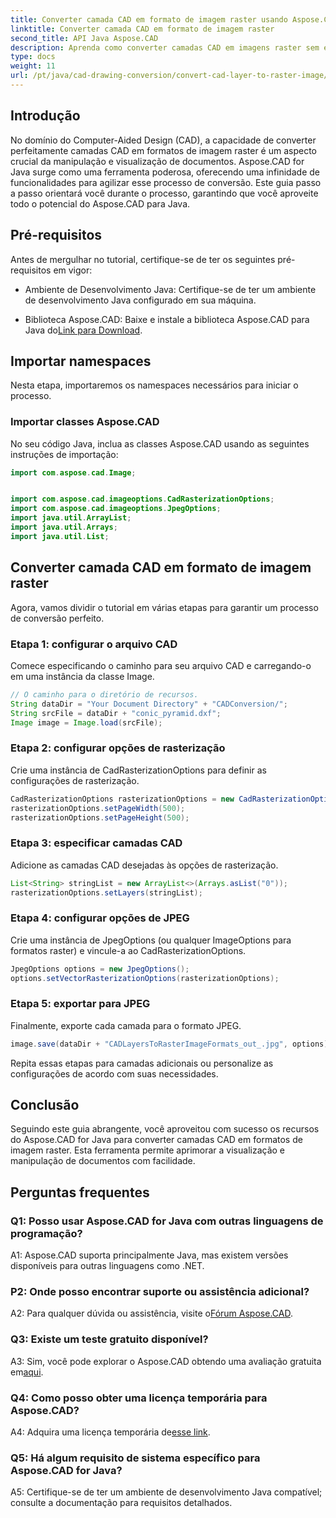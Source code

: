 ```yaml
---
title: Converter camada CAD em formato de imagem raster usando Aspose.CAD para Java
linktitle: Converter camada CAD em formato de imagem raster
second_title: API Java Aspose.CAD
description: Aprenda como converter camadas CAD em imagens raster sem esforço com Aspose.CAD for Java. Siga nosso guia passo a passo para uma visualização perfeita de documentos.
type: docs
weight: 11
url: /pt/java/cad-drawing-conversion/convert-cad-layer-to-raster-image/
---
```

## Introdução

No domínio do Computer-Aided Design (CAD), a capacidade de converter perfeitamente camadas CAD em formatos de imagem raster é um aspecto crucial da manipulação e visualização de documentos. Aspose.CAD for Java surge como uma ferramenta poderosa, oferecendo uma infinidade de funcionalidades para agilizar esse processo de conversão. Este guia passo a passo orientará você durante o processo, garantindo que você aproveite todo o potencial do Aspose.CAD para Java.

## Pré-requisitos

Antes de mergulhar no tutorial, certifique-se de ter os seguintes pré-requisitos em vigor:

- Ambiente de Desenvolvimento Java: Certifique-se de ter um ambiente de desenvolvimento Java configurado em sua máquina.

-  Biblioteca Aspose.CAD: Baixe e instale a biblioteca Aspose.CAD para Java do[Link para Download](https://releases.aspose.com/cad/java/).

## Importar namespaces

Nesta etapa, importaremos os namespaces necessários para iniciar o processo.

### Importar classes Aspose.CAD

No seu código Java, inclua as classes Aspose.CAD usando as seguintes instruções de importação:

```java
import com.aspose.cad.Image;


import com.aspose.cad.imageoptions.CadRasterizationOptions;
import com.aspose.cad.imageoptions.JpegOptions;
import java.util.ArrayList;
import java.util.Arrays;
import java.util.List;
```

## Converter camada CAD em formato de imagem raster

Agora, vamos dividir o tutorial em várias etapas para garantir um processo de conversão perfeito.

### Etapa 1: configurar o arquivo CAD

Comece especificando o caminho para seu arquivo CAD e carregando-o em uma instância da classe Image.

```java
// O caminho para o diretório de recursos.
String dataDir = "Your Document Directory" + "CADConversion/";
String srcFile = dataDir + "conic_pyramid.dxf";
Image image = Image.load(srcFile);
```

### Etapa 2: configurar opções de rasterização

Crie uma instância de CadRasterizationOptions para definir as configurações de rasterização.

```java
CadRasterizationOptions rasterizationOptions = new CadRasterizationOptions();
rasterizationOptions.setPageWidth(500);
rasterizationOptions.setPageHeight(500);
```

### Etapa 3: especificar camadas CAD

Adicione as camadas CAD desejadas às opções de rasterização.

```java
List<String> stringList = new ArrayList<>(Arrays.asList("0"));
rasterizationOptions.setLayers(stringList);
```

### Etapa 4: configurar opções de JPEG

Crie uma instância de JpegOptions (ou qualquer ImageOptions para formatos raster) e vincule-a ao CadRasterizationOptions.

```java
JpegOptions options = new JpegOptions();
options.setVectorRasterizationOptions(rasterizationOptions);
```

### Etapa 5: exportar para JPEG

Finalmente, exporte cada camada para o formato JPEG.

```java
image.save(dataDir + "CADLayersToRasterImageFormats_out_.jpg", options);
```

Repita essas etapas para camadas adicionais ou personalize as configurações de acordo com suas necessidades.

## Conclusão

Seguindo este guia abrangente, você aproveitou com sucesso os recursos do Aspose.CAD for Java para converter camadas CAD em formatos de imagem raster. Esta ferramenta permite aprimorar a visualização e manipulação de documentos com facilidade.

## Perguntas frequentes

### Q1: Posso usar Aspose.CAD for Java com outras linguagens de programação?

A1: Aspose.CAD suporta principalmente Java, mas existem versões disponíveis para outras linguagens como .NET.

### P2: Onde posso encontrar suporte ou assistência adicional?

 A2: Para qualquer dúvida ou assistência, visite o[Fórum Aspose.CAD](https://forum.aspose.com/c/cad/19).

### Q3: Existe um teste gratuito disponível?

 A3: Sim, você pode explorar o Aspose.CAD obtendo uma avaliação gratuita em[aqui](https://releases.aspose.com/).

### Q4: Como posso obter uma licença temporária para Aspose.CAD?

 A4: Adquira uma licença temporária de[esse link](https://purchase.aspose.com/temporary-license/).

### Q5: Há algum requisito de sistema específico para Aspose.CAD for Java?

A5: Certifique-se de ter um ambiente de desenvolvimento Java compatível; consulte a documentação para requisitos detalhados.